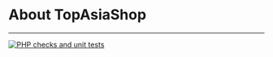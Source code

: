 # About TopAsiaShop 
-------- 

[![PHP checks and unit tests](https://github.com/TopAsiaShop/TopAsiaShop/actions/workflows/php.yml/badge.svg)](https://github.com/TopAsiaShop/TopAsiaShop/actions/workflows/php.yml) 
